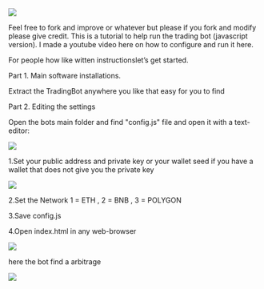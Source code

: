<img src="https://github.com/thebeardedprogrammer/photosforconfig/raw/main/mybanner.png" >
 
Feel free to fork and improve or whatever but please if you fork and modify please give credit.
This is a tutorial to help run the trading bot (javascript version).
I made a youtube video here on how to configure and run it here.

For people how like witten instructionslet’s get started.

Part 1. Main software installations.

Extract the TradingBot anywhere you like that easy for you to find


Part 2. Editing the settings

Open the bots main folder and find "config.js" file and open it with a text-editor:


<img src="https://github.com/thebeardedprogrammer/photosforconfig/raw/main/editconfig.png" >


1.Set your public address and private key or your wallet seed if you have a wallet that does not give you the private key


<img src="https://github.com/thebeardedprogrammer/photosforconfig/raw/main/fillingoutconfig.png" >

2.Set the Network  1 = ETH , 2 = BNB , 3 = POLYGON

3.Save config.js

4.Open index.html in any web-browser

<img src="https://github.com/thebeardedprogrammer/photosforconfig/raw/main/indexopen.png" >

here the bot find a arbitrage

<img src="https://github.com/thebeardedprogrammer/photosforconfig/raw/main/foundone.png" >

